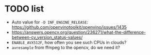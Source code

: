 # TODO list

+ Auto value for `-D INF_ENGINE_RELEASE`: https://github.com/openvinotoolkit/openvino/issues/1435
+ <https://answers.opencv.org/question/236271/what-the-difference-between-cv_version_status-values/>
+ `ENABLE_AVX512F`, how often you see such CPUs in clouds?
+ `avresample` from ffmpeg to the opencv, do we need it?
